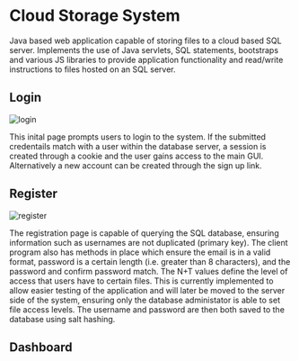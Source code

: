# Cloud Storage System

Java based web application capable of storing files to a cloud based SQL server. Implements the use of Java servlets, SQL statements, bootstraps and various JS libraries to provide application functionality and read/write instructions to files hosted on an SQL server.


## Login

![login](https://user-images.githubusercontent.com/5677692/27158273-16ab4a88-515e-11e7-8b9a-0090dc86a331.jpg)

This inital page prompts users to login to the system. If the submitted credentails match with a user within the database server, a session is created through a cookie and the user gains access to the main GUI. Alternatively a new account can be created through the sign up link.


## Register

![register](https://user-images.githubusercontent.com/5677692/27158559-6e1b9240-515f-11e7-974f-559ea534c0c7.jpg)

The registration page is capable of querying the SQL database, ensuring information such as usernames are not duplicated (primary key). The client program also has methods in place which ensure the email is in a valid format, password is a certain length (i.e. greater than 8 characters), and the password and confirm password match. The N+T values define the level of access that users have to certain files. This is currently implemented to allow easier testing of the application and will later be moved to the server side of the system, ensuring only the database administator is able to set file access levels. The username and password are then both saved to the database using salt hashing.


## Dashboard











